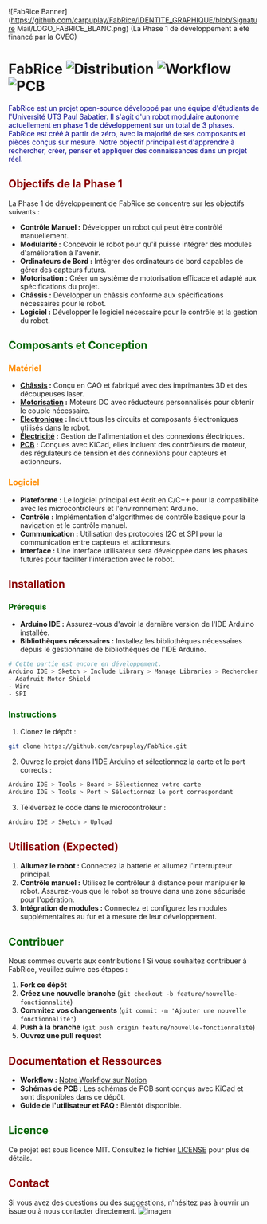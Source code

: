 ![FabRice Banner](https://github.com/carpuplay/FabRice/IDENTITE_GRAPHIQUE/blob/Signature Mail/LOGO_FABRICE_BLANC.png)
(La Phase 1 de développement a été financé par la CVEC)

# FabRice ![Distribution](https://img.shields.io/badge/Distribution-v0.3_alpha-red) ![Workflow](https://img.shields.io/badge/See%20our%20Workflow-black?logo=notion&link=https%3A%2F%2Fwww.notion.so%2Fteam%2F02e4a775-5faf-4f9c-b3c9-5d9b888db163%2Fjoin) ![PCB](https://img.shields.io/badge/PCB-darkblue?logo=Kicad)

<p style="color:darkblue">FabRice est un projet open-source développé par une équipe d'étudiants de l'Université UT3 Paul Sabatier. Il s'agit d'un robot modulaire autonome actuellement en phase 1 de développement sur un total de 3 phases. FabRice est créé à partir de zéro, avec la majorité de ses composants et pièces conçus sur mesure. Notre objectif principal est d'apprendre à rechercher, créer, penser et appliquer des connaissances dans un projet réel.</p>

## <span style="color:darkred">Objectifs de la Phase 1</span>

La Phase 1 de développement de FabRice se concentre sur les objectifs suivants :

- **Contrôle Manuel :** Développer un robot qui peut être contrôlé manuellement.
- **Modularité :** Concevoir le robot pour qu'il puisse intégrer des modules d'amélioration à l'avenir.
- **Ordinateurs de Bord :** Intégrer des ordinateurs de bord capables de gérer des capteurs futurs.
- **Motorisation :** Créer un système de motorisation efficace et adapté aux spécifications du projet.
- **Châssis :** Développer un châssis conforme aux spécifications nécessaires pour le robot.
- **Logiciel :** Développer le logiciel nécessaire pour le contrôle et la gestion du robot.

## <span style="color:darkgreen">Composants et Conception</span>

### <span style="color:darkorange">Matériel</span>

- **[Châssis](https://github.com/carpuplay/FabRice/wiki/Chassis) :** Conçu en CAO et fabriqué avec des imprimantes 3D et des découpeuses laser.
- **[Motorisation](https://github.com/carpuplay/FabRice/wiki/Moteurs) :** Moteurs DC avec réducteurs personnalisés pour obtenir le couple nécessaire.
- **[Électronique](https://github.com/carpuplay/FabRice/wiki/Electronique) :** Inclut tous les circuits et composants électroniques utilisés dans le robot.
- **[Électricité](https://github.com/carpuplay/FabRice/wiki/Electricite) :** Gestion de l'alimentation et des connexions électriques.
- **[PCB](https://github.com/carpuplay/FabRice/wiki/PCB) :** Conçues avec KiCad, elles incluent des contrôleurs de moteur, des régulateurs de tension et des connexions pour capteurs et actionneurs.

### <span style="color:darkorange">Logiciel</span>

- **Plateforme :** Le logiciel principal est écrit en C/C++ pour la compatibilité avec les microcontrôleurs et l'environnement Arduino.
- **Contrôle :** Implémentation d'algorithmes de contrôle basique pour la navigation et le contrôle manuel.
- **Communication :** Utilisation des protocoles I2C et SPI pour la communication entre capteurs et actionneurs.
- **Interface :** Une interface utilisateur sera développée dans les phases futures pour faciliter l'interaction avec le robot.

## <span style="color:darkred">Installation</span>

### <span style="color:darkgreen">Prérequis</span>

- **Arduino IDE :** Assurez-vous d'avoir la dernière version de l'IDE Arduino installée.
- **Bibliothèques nécessaires :** Installez les bibliothèques nécessaires depuis le gestionnaire de bibliothèques de l'IDE Arduino.

```bash
# Cette partie est encore en développement.
Arduino IDE > Sketch > Include Library > Manage Libraries > Rechercher et installer :
- Adafruit Motor Shield
- Wire
- SPI
```

### <span style="color:darkgreen">Instructions</span>

1. Clonez le dépôt :

```bash
git clone https://github.com/carpuplay/FabRice.git
```

2. Ouvrez le projet dans l'IDE Arduino et sélectionnez la carte et le port corrects :

```bash
Arduino IDE > Tools > Board > Sélectionnez votre carte
Arduino IDE > Tools > Port > Sélectionnez le port correspondant
```

3. Téléversez le code dans le microcontrôleur :

```bash
Arduino IDE > Sketch > Upload
```

## <span style="color:darkred">Utilisation (Expected) </span>

1. **Allumez le robot :** Connectez la batterie et allumez l'interrupteur principal.
2. **Contrôle manuel :** Utilisez le contrôleur à distance pour manipuler le robot. Assurez-vous que le robot se trouve dans une zone sécurisée pour l'opération.
3. **Intégration de modules :** Connectez et configurez les modules supplémentaires au fur et à mesure de leur développement.

## <span style="color:darkgreen">Contribuer</span>

Nous sommes ouverts aux contributions ! Si vous souhaitez contribuer à FabRice, veuillez suivre ces étapes :

1. **Fork ce dépôt**
2. **Créez une nouvelle branche** (`git checkout -b feature/nouvelle-fonctionnalité`)
3. **Commitez vos changements** (`git commit -m 'Ajouter une nouvelle fonctionnalité'`)
4. **Push à la branche** (`git push origin feature/nouvelle-fonctionnalité`)
5. **Ouvrez une pull request**

## <span style="color:darkred">Documentation et Ressources</span>

- **Workflow :** [Notre Workflow sur Notion](https://www.notion.so/team/02e4a775-5faf-4f9c-b3c9-5d9b888db163/join)
- **Schémas de PCB :** Les schémas de PCB sont conçus avec KiCad et sont disponibles dans ce dépôt.
- **Guide de l'utilisateur et FAQ :** Bientôt disponible.

## <span style="color:darkgreen">Licence</span>

Ce projet est sous licence MIT. Consultez le fichier [LICENSE](LICENSE) pour plus de détails.

## <span style="color:darkred">Contact</span>

Si vous avez des questions ou des suggestions, n'hésitez pas à ouvrir un issue ou à nous contacter directement.
![imagen](https://github.com/user-attachments/assets/4dbb621a-d24c-4b84-a760-eedf7ef61fe9)
